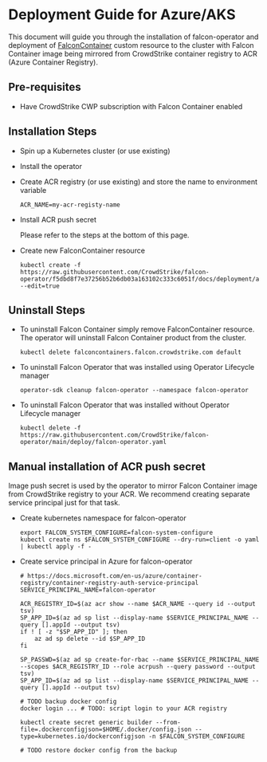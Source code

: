 # Deployment Guide for Azure/AKS
This document will guide you through the installation of falcon-operator and deployment of [FalconContainer](../../container) custom resource to the cluster with Falcon Container image being mirrored from CrowdStrike container registry to ACR (Azure Container Registry).

## Pre-requisites

 - Have CrowdStrike CWP subscription with Falcon Container enabled


## Installation Steps

 - Spin up a Kubernetes cluster (or use existing)

 - Install the operator

 - Create ACR registry (or use existing) and store the name to environment variable
   ```
   ACR_NAME=my-acr-registy-name
   ```

 - Install ACR push secret

   Please refer to the steps at the bottom of this page.


 - Create new FalconContainer resource
   ```
   kubectl create -f https://raw.githubusercontent.com/CrowdStrike/falcon-operator/f5dbd8f7e37256b52b6db03a163102c333c6051f/docs/deployment/azure/falconcontainer.yaml --edit=true
   ```

## Uninstall Steps

 - To uninstall Falcon Container simply remove FalconContainer resource. The operator will uninstall Falcon Container product from the cluster.
   ```
   kubectl delete falconcontainers.falcon.crowdstrike.com default
   ```
 - To uninstall Falcon Operator that was installed using Operator Lifecycle manager
   ```
   operator-sdk cleanup falcon-operator --namespace falcon-operator
   ```
 - To uninstall Falcon Operator that was installed without Operator Lifecycle manager
   ```
   kubectl delete -f https://raw.githubusercontent.com/CrowdStrike/falcon-operator/main/deploy/falcon-operator.yaml
   ```

## Manual installation of ACR push secret

Image push secret is used by the operator to mirror Falcon Container image from CrowdStrike registry to your ACR. We recommend creating separate service principal just for that task.

 - Create kubernetes namespace for falcon-operator

   ```
   export FALCON_SYSTEM_CONFIGURE=falcon-system-configure
   kubectl create ns $FALCON_SYSTEM_CONFIGURE --dry-run=client -o yaml | kubectl apply -f -
   ```

 - Create service principal in Azure for falcon-operator
   ```
   # https://docs.microsoft.com/en-us/azure/container-registry/container-registry-auth-service-principal
   SERVICE_PRINCIPAL_NAME=falcon-operator

   ACR_REGISTRY_ID=$(az acr show --name $ACR_NAME --query id --output tsv)
   SP_APP_ID=$(az ad sp list --display-name $SERVICE_PRINCIPAL_NAME --query [].appId --output tsv)
   if ! [ -z "$SP_APP_ID" ]; then
       az ad sp delete --id $SP_APP_ID
   fi

   SP_PASSWD=$(az ad sp create-for-rbac --name $SERVICE_PRINCIPAL_NAME --scopes $ACR_REGISTRY_ID --role acrpush --query password --output tsv)
   SP_APP_ID=$(az ad sp list --display-name $SERVICE_PRINCIPAL_NAME --query [].appId --output tsv)

   # TODO backup docker config
   docker login ... # TODO: script login to your ACR registry

   kubectl create secret generic builder --from-file=.dockerconfigjson=$HOME/.docker/config.json --type=kubernetes.io/dockerconfigjson -n $FALCON_SYSTEM_CONFIGURE

   # TODO restore docker config from the backup
   ```
